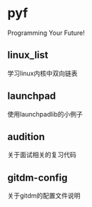 pyf
===

Programming Your Future!


##  linux_list  ##
学习linux内核中双向链表

##  launchpad ##
使用launchpadlib的小例子

## audition ##
关于面试相关的复习代码

## gitdm-config ##
关于gitdm的配置文件说明
